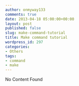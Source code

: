 ```yaml
---
author: onmyway133
comments: true
date: 2013-04-18 05:00:00+00:00
layout: post
published: false
slug: make-command-tutorial
title: Make command tutorial
wordpress_id: 297
categories:
- Others
tags:
- command
- make
---
```


No Content Found
